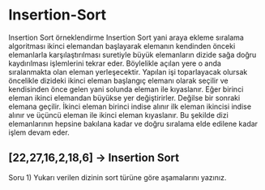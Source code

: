 # Insertion-Sort
Insertion Sort örneklendirme
Insertion Sort yani araya ekleme sıralama algoritması ikinci elemandan başlayarak elemanın kendinden önceki elemanlarla karşılaştırılması suretiyle büyük elemanların dizide sağa doğru kaydırılması işlemlerini tekrar eder. Böylelikle açılan yere o anda sıralanmakta olan eleman yerleşecektir. Yapılan işi toparlayacak olursak öncelikle dizideki ikinci eleman başlangıç elemanı olarak seçilir ve kendisinden önce gelen yani solunda eleman ile kıyaslanır. Eğer birinci eleman ikinci elemandan büyükse yer değiştirirler. Değilse bir sonraki elemana geçilir. İkinci eleman birinci indise alınır ilk eleman ikincisi indise alınır ve üçüncü eleman ile ikinci eleman kıyaslanır.  Bu şekilde dizi elemanlarının hepsine bakılana kadar ve doğru sıralama elde edilene kadar işlem devam eder. 
## [22,27,16,2,18,6] -> Insertion Sort
 Soru 1) Yukarı verilen dizinin sort türüne göre aşamalarını yazınız.
 
